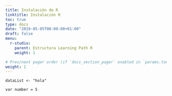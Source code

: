 ```yaml
---
title: Instalación de R
linktitle: Instalación R
toc: true
type: docs
date: "2019-05-05T00:00:00+01:00"
draft: false
menu:
  r-studio:
    parent: Estructura Learning Path R
    weight: 1

# Prev/next pager order (if `docs_section_pager` enabled in `params.toml`)
weight: 1
---
```


```
dataList <- "hola"

var number = 5

```
